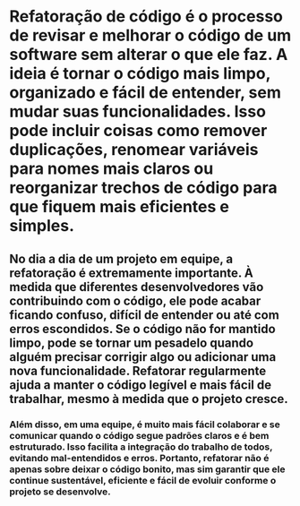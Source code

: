 # Refatoração de código é o processo de revisar e melhorar o código de um software sem alterar o que ele faz. A ideia é tornar o código mais limpo, organizado e fácil de entender, sem mudar suas funcionalidades. Isso pode incluir coisas como remover duplicações, renomear variáveis para nomes mais claros ou reorganizar trechos de código para que fiquem mais eficientes e simples.

## No dia a dia de um projeto em equipe, a refatoração é extremamente importante. À medida que diferentes desenvolvedores vão contribuindo com o código, ele pode acabar ficando confuso, difícil de entender ou até com erros escondidos. Se o código não for mantido limpo, pode se tornar um pesadelo quando alguém precisar corrigir algo ou adicionar uma nova funcionalidade. Refatorar regularmente ajuda a manter o código legível e mais fácil de trabalhar, mesmo à medida que o projeto cresce.

### Além disso, em uma equipe, é muito mais fácil colaborar e se comunicar quando o código segue padrões claros e é bem estruturado. Isso facilita a integração do trabalho de todos, evitando mal-entendidos e erros. Portanto, refatorar não é apenas sobre deixar o código bonito, mas sim garantir que ele continue sustentável, eficiente e fácil de evoluir conforme o projeto se desenvolve.